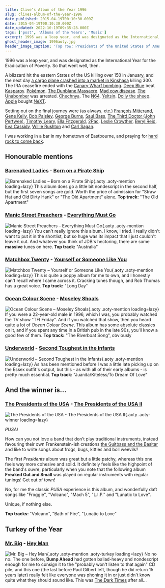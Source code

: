 ```yaml
---
title: Clive’s Album of the Year 1996
slug: clives-album-of-the-year-1996
date_published: 2015-04-19T00:10:30.000Z
date: 2015-04-19T00:10:30.000Z
date_updated: 2022-10-19T09:35:28.000Z
tags: ['post', 'Albums of the Years', 'Music']
excerpt: 1996 was a leap year, and was designated as the International Year for the Eradication of Poverty. So that went well, then.
ghost_header_image: 1996aoty.jpg
header_image_caption: 'Top row: Presidents of the United States of America – Presidents of the United States of America II; Barenaked Ladies – Born on a Pirate Ship; Manic Street Preachers – Everything Must Go. Bottom row: Matchbox 20 – Yourself or Someone Like You; Ocean Colour Scene – Moseley Shoals; Underworld – Second Toughest in the Infants'
---
```


1996 was a leap year, and was designated as the International Year for the Eradication of Poverty. So that went well, then.

A blizzard hit the eastern States of the US killing over 150 in January, and the next day [a cargo plane crashed into a market in Kinshasa](http://en.wikipedia.org/wiki/1996_Air_Africa_crash) killing 300. The IRA ceasefire ended with the [Canary Wharf bombing](http://en.wikipedia.org/wiki/1996_Docklands_bombing). [Deep Blue](http://en.wikipedia.org/wiki/Deep_Blue_(chess_computer)) beat [Kasparov](http://en.wikipedia.org/wiki/Garry_Kasparov). [Pokémon](http://en.wikipedia.org/wiki/Pok%C3%A9mon_Red_and_Blue). [The Dunblane Massacre](http://en.wikipedia.org/wiki/Dunblane_massacre). [Mad cow disease](http://en.wikipedia.org/wiki/Bovine_spongiform_encephalopathy). [The Unabomber](http://en.wikipedia.org/wiki/Theodore_Kaczynski) was arrested. [Chechnya](http://en.wikipedia.org/wiki/First_Chechnya_War). The [N64](http://en.wikipedia.org/wiki/Nintendo_64). [Yeltsin](http://en.wikipedia.org/wiki/Boris_Yeltsin). [Dolly the sheep](http://en.wikipedia.org/wiki/Dolly_the_sheep). [Apple](http://en.wikipedia.org/wiki/Apple_Inc.) bought [NeXT](http://en.wikipedia.org/wiki/NeXT).

Setting out on the final journey were (as always, etc.) [François Mitterand](http://en.wikipedia.org/wiki/Fran%C3%A7ois_Mitterrand), [Gene Kelly](http://en.wikipedia.org/wiki/Gene_Kelly), [Bob Paisley](http://en.wikipedia.org/wiki/Bob_Paisley), [George Burns](http://en.wikipedia.org/wiki/George_Burns), [Saul Bass](http://en.wikipedia.org/wiki/Saul_Bass), [The Third Doctor (John Pertwee)](http://en.wikipedia.org/wiki/Jon_Pertwee), [Timothy Leary](http://en.wikipedia.org/wiki/Timothy_Leary), [Ella Fitzgerald](http://en.wikipedia.org/wiki/Ella_Fitzgerald), [2Pac](http://en.wikipedia.org/wiki/Tupac_Shakur), [Leslie Crowther](http://en.wikipedia.org/wiki/Leslie_Crowther), [Beryl Reid](http://en.wikipedia.org/wiki/Beryl_Reid), [Eva Cassidy](http://en.wikipedia.org/wiki/Eva_Cassidy), [Willie Rushton](http://en.wikipedia.org/wiki/Willie_Rushton) and [Carl Sagan](http://en.wikipedia.org/wiki/Carl_Sagan).

I was working in a bar in my hometown of Eastbourne, and praying for [hard rock to come back](/the-dark-times/).

## Honourable mentions

### [Barenaked Ladies](http://barenakedladies.com/) - [Born on a Pirate Ship](http://www.amazon.co.uk/Born-Pirate-Ship-Barenaked-Ladies/dp/B000002N47/)

![Barenaked Ladies – Born on a Pirate Ship](/public/images/2025/02/bnl-pirate-ship.jpg){.aoty .aoty-mention loading=lazy} This album does go a little bit nondescript in the second half, but the first seven songs are gold. Worth the price of admission for "Straw Hat and Old Dirty Hank" or "The Old Apartment" alone. **Top track:** "The Old Apartment"

### [Manic Street Preachers](http://www.manicstreetpreachers.com/) - [Everything Must Go](http://www.amazon.co.uk/Everything-Must-Manic-Street-Preachers/dp/B000024UNZ/)

![Manic Street Preachers – Everything Must Go](/public/images/2025/02/msp-emg.jpg){.aoty .aoty-mention loading=lazy} You can't really ignore this album. I know, I tried. I really didn't want to put it in the shortlist, but so huge was its impact that I just couldn't leave it out. And whatever you think of JDB's hectoring, there are some **massive** tunes on here. **Top track:** "Australia"

### [Matchbox Twenty](http://www.matchboxtwenty.com/) - [Yourself or Someone Like You](http://www.amazon.co.uk/Yourself-Someone-Like-You-Matchbox/dp/B000002JWU/)

![Matchbox Twenty – Yourself or Someone Like You](/public/images/2025/02/m20-yourself.jpg){.aoty .aoty-mention loading=lazy} This is quite a poppy album for me to own, and I honestly can't recall where I came across it. Cracking tunes though, and Rob Thomas has a great voice. **Top track:** "Long Day"

### [Ocean Colour Scene](http://oceancolourscene.com/) - [Moseley Shoals](http://www.amazon.co.uk/Moseley-Shoals-Ocean-Colour-Scene/dp/B000024LIX/)

![Ocean Colour Scene – Moseley Shoals](/public/images/2025/02/ocs-mosely.jpg){.aoty .aoty-mention loading=lazy} If you were a 22-year-old male in 1996, which I was, you probably watched the TV show "TFI Friday". And if you watched that show, then you heard quite a lot of *Ocean Colour Scene*. This album has some absolute classics on it, and if you spent any time in a British pub in the late 90s, you'll know a good few of them. **Top track:** "The Riverboat Song", obviously

### [Underworld](http://www.underworldlive.com/) - [Second Toughest in the Infants](http://www.amazon.co.uk/Second-Toughest-Infants-Underworld/dp/B000024KQ8/)

![Underworld – Second Toughest in the Infants](/public/images/2025/02/u-2ndt.jpg){.aoty .aoty-mention loading=lazy} As has been mentioned before I was a little late picking up on the Essex outfit's output, but this - as with all of their early albums - is pretty much essential. **Top track:** "Juanita/Kiteless/To Dream Of Love"

## And the winner is…

### [The Presidents of the USA](http://www.presidentsrock.com/) - [The Presidents of the USA II](http://www.amazon.co.uk/Presidents-United-States-America-II/dp/B000002BIN/)

![The Presidents of the USA - The Presidents of the USA II](/public/images/2018/03/515KJ2EEJAL.jpg){.aoty .aoty-winner loading=lazy}

*PUSA!*

How can you not love a band that don't play traditional instruments, instead favouring their own Frankenstein-ish creations [the Guitbass and the Basitar](http://en.wikipedia.org/wiki/The_Presidents_of_the_United_States_of_America_%28band%29#Instruments) and like to write songs about frogs, bugs, kitties and boll weevils?

The first *Presidents* album was great but a little patchy, whereas this one feels way more cohesive and solid. It definitely feels like the highpoint of the band's ouvre, particularly when you note that the following album **Freaked Out and Small** was played on regular instruments with regular tunings! Get out of town!

No, for me the classic *PUSA* experience is this album, and wonderfully daft songs like "Froggie", "Volcano", "Mach 5", "L.I.P." and "Lunatic to Love".

Unique, if nothing else.

**Top tracks:** "Volcano", "Bath of Fire", "Lunatic to Love"

## Turkey of the Year

### [Mr. Big](http://www.mrbigsite.com/) - [Hey Man](http://www.amazon.co.uk/Hey-Man-Mr-Big/dp/B000024Z3I/)

![Mr. Big – Hey Man](/public/images/2025/02/mrbig-heyman.jpg){.aoty .aoty-mention .aoty-turkey loading=lazy} No no no. The one before, **Bump Ahead** had gotten ballad-heavy and nondescript enough for me to consign it to the "probably won't listen to that again" CD pile, and this one (the last before Paul Gilbert left, though he did return 15 years later) really felt like everyone was phoning it in or just didn't know quite what they should sound like. This was [The Dark Times](/the-dark-times) after all…
